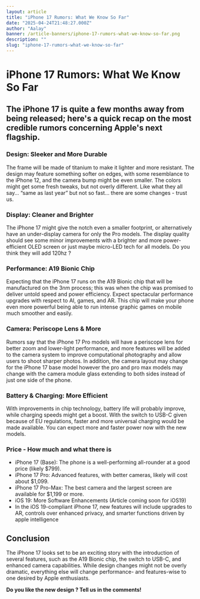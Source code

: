 ```yaml
---
layout: article
title: "iPhone 17 Rumors: What We Know So Far"
date: "2025-04-24T21:48:27.000Z"
author: "Aalay"
banner: /article-banners/iphone-17-rumors-what-we-know-so-far.png
description: ""
slug: "iphone-17-rumors-what-we-know-so-far"
---
```


# iPhone 17 Rumors: What We Know So Far

## The iPhone 17 is quite a few months away from being released; here's a quick recap on the most credible rumors concerning Apple's next flagship.

### Design: Sleeker and More Durable

The frame will be made of titanium to make it lighter and more resistant. The design may feature something softer on edges, with some resemblance to the iPhone 12, and the camera bump might be even smaller. The colors might get some fresh tweaks, but not overly different. Like what they all say… “same as last year” but not so fast… there are some changes - trust us.

### Display: Cleaner and Brighter

The iPhone 17 might give the notch even a smaller footprint, or alternatively have an under-display camera for only the Pro models. The display quality should see some minor improvements with a brighter and more power-efficient OLED screen or just maybe micro-LED tech for all models. Do you think they will add 120hz ? 

### Performance: A19 Bionic Chip

Expecting that the iPhone 17 runs on the A19 Bionic chip that will be manufactured on the 3nm process; this was when the chip was promised to deliver untold speed and power efficiency. Expect spectacular performance upgrades with respect to AI, games, and AR. This chip will make your phone even more powerful being able to run intense graphic games on mobile much smoother and easily.

### Camera: Periscope Lens & More

Rumors say that the iPhone 17 Pro models will have a periscope lens for better zoom and lower-light performance, and more features will be added to the camera system to improve computational photography and allow users to shoot sharper photos. In addition, the camera layout may change for the iPhone 17 base model however the pro and pro max models may change with the camera module glass extending to both sides instead of just one side of the phone.

### Battery & Charging: More Efficient

With improvements in chip technology, battery life will probably improve, while charging speeds might get a boost. With the switch to USB-C  given because of EU regulations, faster and more universal charging would be made available. You can expect more and faster power now with the new models.

### Price - How much and what there is

* iPhone 17 (Base): The phone is a well-performing all-rounder at a good price (likely $799).
* iPhone 17 Pro: Advanced features, with better cameras, likely will cost about $1,099.
* iPhone 17 Pro-Max: The best camera and the largest screen are available for $1,199 or more.
* iOS 19: More Software Enhancements (Article coming soon for iOS19)
* In the iOS 19-compliant iPhone 17, new features will include upgrades to AR, controls over enhanced privacy, and smarter functions driven by apple intelligence

## Conclusion

The iPhone 17 looks set to be an exciting story with the introduction of several features, such as the A19 Bionic chip, the switch to USB-C, and enhanced camera capabilities. While design changes might not be overly dramatic, everything else will change performance- and features-wise to one desired by Apple enthusiasts. 

**Do you like the new design ? Tell us in the comments!**
